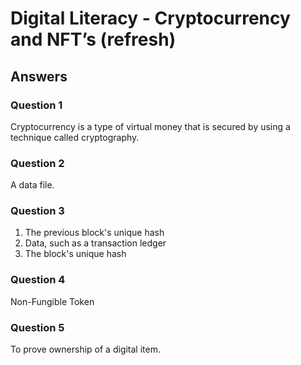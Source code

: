 # Digital Literacy - Cryptocurrency and NFT’s (refresh)

## Answers

### Question 1

Cryptocurrency is a type of virtual money that is secured by using a technique called cryptography.
### Question 2

A data file.
### Question 3

1. The previous block's unique hash
2. Data, such as a transaction ledger
3. The block's unique hash
### Question 4

Non-Fungible Token
### Question 5

To prove ownership of a digital item.